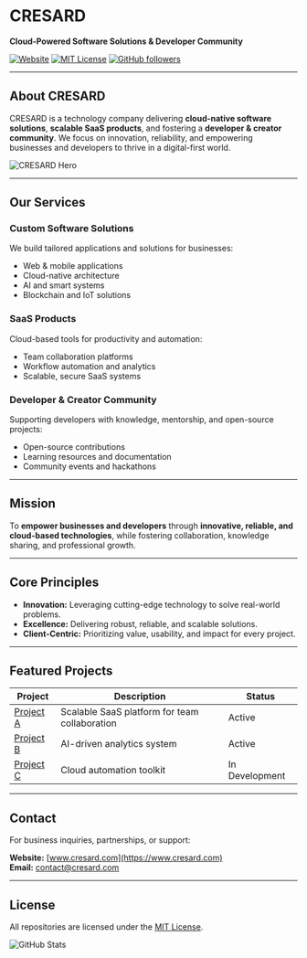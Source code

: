 # CRESARD

**Cloud-Powered Software Solutions & Developer Community**

[![Website](https://img.shields.io/website?url=https%3A%2F%2Fwww.cresard.com)](https://www.cresard.com) [![MIT License](https://img.shields.io/badge/License-MIT-blue.svg)](LICENSE) [![GitHub followers](https://img.shields.io/github/followers/CRESARD?label=Follow&style=social)](https://github.com/CRESARD)

---

## About CRESARD

CRESARD is a technology company delivering **cloud-native software solutions**, **scalable SaaS products**, and fostering a **developer & creator community**. We focus on innovation, reliability, and empowering businesses and developers to thrive in a digital-first world.

![CRESARD Hero](https://media.giphy.com/media/3o7aD6vVIL7B0S9rUI/giphy.gif)  

---

## Our Services

### Custom Software Solutions
We build tailored applications and solutions for businesses:
- Web & mobile applications
- Cloud-native architecture
- AI and smart systems
- Blockchain and IoT solutions

### SaaS Products
Cloud-based tools for productivity and automation:
- Team collaboration platforms
- Workflow automation and analytics
- Scalable, secure SaaS systems

### Developer & Creator Community
Supporting developers with knowledge, mentorship, and open-source projects:
- Open-source contributions
- Learning resources and documentation
- Community events and hackathons

---

## Mission

To **empower businesses and developers** through **innovative, reliable, and cloud-based technologies**, while fostering collaboration, knowledge sharing, and professional growth.

---

## Core Principles

- **Innovation:** Leveraging cutting-edge technology to solve real-world problems.  
- **Excellence:** Delivering robust, reliable, and scalable solutions.  
- **Client-Centric:** Prioritizing value, usability, and impact for every project.

---

## Featured Projects

| Project | Description | Status |
|---------|-------------|--------|
| [Project A](#) | Scalable SaaS platform for team collaboration | Active |
| [Project B](#) | AI-driven analytics system | Active |
| [Project C](#) | Cloud automation toolkit | In Development |

---

## Contact

For business inquiries, partnerships, or support:

**Website:** [www.cresard.com](https://www.cresard.com)  
**Email:** contact@cresard.com  

---

## License

All repositories are licensed under the [MIT License](LICENSE).  

![GitHub Stats](https://github-readme-stats.vercel.app/api?username=CRESARD&show_icons=true&theme=default)
